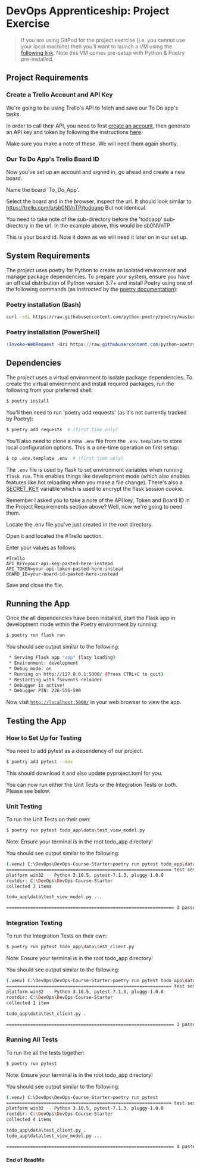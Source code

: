 # DevOps Apprenticeship: Project Exercise

> If you are using GitPod for the project exercise (i.e. you cannot use your local machine) then you'll want to launch a VM using the [following link](https://gitpod.io/#https://github.com/CorndelWithSoftwire/DevOps-Course-Starter). Note this VM comes pre-setup with Python & Poetry pre-installed.

## Project Requirements

### Create a Trello Account and API Key

We're going to be using Trello's API to fetch and save our To Do app's tasks. 

In order to call their
API, you need to first [create an account](https://trello.com/signup), then generate an API key and token by following the instructions [here](https://trello.com/app-key).

Make sure you make a note of these. We will need them again shortly.

### Our To Do App's Trello Board ID

Now you've set up an account and signed in, go ahead and create a new board.

Name the board 'To_Do_App'.

Select the board and in the browser, inspect the url.
It should look similar to https://trello.com/b/sb0NVnTP/todoapp
But not identical. 

You need to take note of the sub-directory before the 'todoapp' sub-directory in the url.  In the example above, this would be sb0NVnTP

This is your board id. Note it down as we will need it later on in our set up.

## System Requirements

The project uses poetry for Python to create an isolated environment and manage package dependencies. To prepare your system, ensure you have an official distribution of Python version 3.7+ and install Poetry using one of the following commands (as instructed by the [poetry documentation](https://python-poetry.org/docs/#system-requirements)):

### Poetry installation (Bash)

```bash
curl -sSL https://raw.githubusercontent.com/python-poetry/poetry/master/install-poetry.py | python -
```

### Poetry installation (PowerShell)

```powershell
(Invoke-WebRequest -Uri https://raw.githubusercontent.com/python-poetry/poetry/master/install-poetry.py -UseBasicParsing).Content | python -
```

## Dependencies

The project uses a virtual environment to isolate package dependencies. To create the virtual environment and install required packages, run the following from your preferred shell:

```bash
$ poetry install
```

You'll then need to run 'poetry add requests' (as it's not currently tracked by Poetry):

```bash
$ poetry add requests  # (first time only)
```

You'll also need to clone a new `.env` file from the `.env.template` to store local configuration options. This is a one-time operation on first setup:

```bash
$ cp .env.template .env  # (first time only)
```

The `.env` file is used by flask to set environment variables when running `flask run`. This enables things like development mode (which also enables features like hot reloading when you make a file change). There's also a [SECRET_KEY](https://flask.palletsprojects.com/en/1.1.x/config/#SECRET_KEY) variable which is used to encrypt the flask session cookie.

Remember I asked you to take a note of the API key, Token and Board ID in the Project Requirements section above? Well, now we're going to need them.

Locate the .env file you've just created in the root directory.

Open it and located the #Trello section.

Enter your values  as follows:

```
#Trello
API_KEY=your-api-key-pasted-here-instead
API_TOKEN=your-api-token-pasted-here-instead
BOARD_ID=your-board-id-pasted-here-instead
```
Save and close the file.
## Running the App

Once the all dependencies have been installed, start the Flask app in development mode within the Poetry environment by running:
```bash
$ poetry run flask run
```

You should see output similar to the following:
```bash
 * Serving Flask app "app" (lazy loading)
 * Environment: development
 * Debug mode: on
 * Running on http://127.0.0.1:5000/ (Press CTRL+C to quit)
 * Restarting with fsevents reloader
 * Debugger is active!
 * Debugger PIN: 226-556-590
```
Now visit [`http://localhost:5000/`](http://localhost:5000/) in your web browser to view the app.


## Testing the App

### How to Set Up for Testing

You need to add pytest as a dependency of our project.

```bash
$ poetry add pytest --dev
```
This should download it and also update pyproject.toml for you.

You can now run either the Unit Tests or the Integration Tests or both. Please see below.

### Unit Testing

To run the Unit Tests on their own:

```bash
$ poetry run pytest todo_app\data\test_view_model.py 
```
Note: Ensure your terminal is in the root todo_app directory!

You should see output similar to the following:

```bash
(.venv) C:\DevOps\DevOps-Course-Starter>poetry run pytest todo_app\data\test_view_model.py
============================================================== test session starts ===============================================================
platform win32 -- Python 3.10.5, pytest-7.1.3, pluggy-1.0.0
rootdir: C:\DevOps\DevOps-Course-Starter
collected 3 items

todo_app\data\test_view_model.py ...                                                                                                        [100%] 

=============================================================== 3 passed in 0.11s ================================================================ 
```

### Integration Testing

To run the Integration Tests on their own:

```bash
$ poetry run pytest todo_app\data\test_client.py 
```

Note: Ensure your terminal is in the root todo_app directory!

You should see output similar to the following:

```bash
(.venv) C:\DevOps\DevOps-Course-Starter>poetry run pytest todo_app\data\test_client.py    
============================================================== test session starts ===============================================================
platform win32 -- Python 3.10.5, pytest-7.1.3, pluggy-1.0.0
rootdir: C:\DevOps\DevOps-Course-Starter
collected 1 item

todo_app\data\test_client.py .                                                                                                              [100%]

=============================================================== 1 passed in 1.22s ================================================================ 
```

### Running All Tests

To run the all the tests together:

```bash
$ poetry run pytest 
```

Note: Ensure your terminal is in the root todo_app directory!

You should see output similar to the following:

```bash
(.venv) C:\DevOps\DevOps-Course-Starter>poetry run pytest
============================================================== test session starts ===============================================================
platform win32 -- Python 3.10.5, pytest-7.1.3, pluggy-1.0.0
rootdir: C:\DevOps\DevOps-Course-Starter
collected 4 items

todo_app\data\test_client.py .                                                                                                              [ 25%]
todo_app\data\test_view_model.py ...                                                                                                        [100%] 

=============================================================== 4 passed in 0.63s ================================================================ 
```
#### End of ReadMe